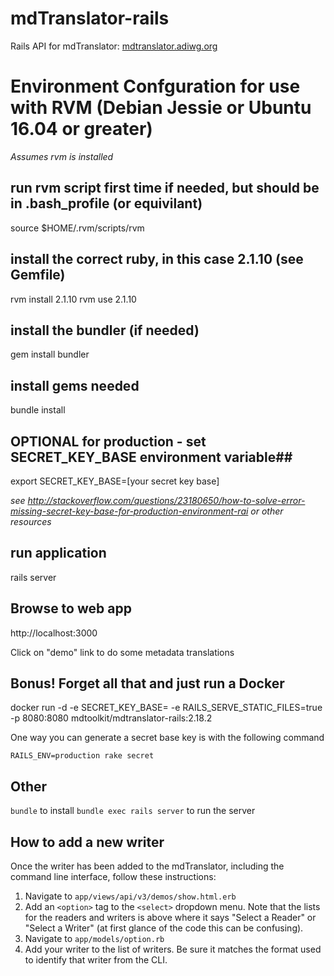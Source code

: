 # mdTranslator-rails

Rails API for mdTranslator: [mdtranslator.adiwg.org](http://mdtranslator.adiwg.org)


# Environment Confguration for use with RVM (Debian Jessie or Ubuntu 16.04 or greater)

*Assumes rvm is installed*

## run rvm script first time if needed, but should be in .bash_profile (or equivilant)

source $HOME/.rvm/scripts/rvm

## install the correct ruby, in this case 2.1.10 (see Gemfile)

rvm install 2.1.10
rvm use 2.1.10

## install the bundler (if needed)

gem install bundler

## install gems needed

bundle install

## OPTIONAL for production - set SECRET_KEY_BASE environment variable##

export SECRET_KEY_BASE=[your secret key base]

*see http://stackoverflow.com/questions/23180650/how-to-solve-error-missing-secret-key-base-for-production-environment-rai or other resources*

## run application

rails server

## Browse to web app

http://localhost:3000

Click on "demo" link to do some metadata translations

## Bonus! Forget all that and just run a Docker

docker run -d -e SECRET_KEY_BASE=<your base key> -e RAILS_SERVE_STATIC_FILES=true -p 8080:8080 mdtoolkit/mdtranslator-rails:2.18.2

One way you can generate a secret base key is with the following command

`RAILS_ENV=production rake secret`

## Other

`bundle` to install
`bundle exec rails server` to run the server

## How to add a new writer

Once the writer has been added to the mdTranslator, including the command line interface, follow these instructions:

1. Navigate to `app/views/api/v3/demos/show.html.erb`
2. Add an `<option>` tag to the `<select>` dropdown menu. Note that the lists for the readers and writers is above where it says "Select a Reader" or "Select a Writer" (at first glance of the code this can be confusing).
3. Navigate to `app/models/option.rb`
4. Add your writer to the list of writers. Be sure it matches the format used to identify that writer from the CLI.